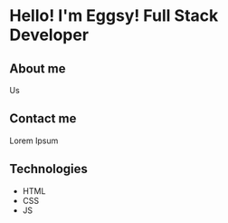 # Hello! I'm Eggsy! Full Stack Developer

## About me

Us

## Contact me

Lorem Ipsum

## Technologies

- HTML
- CSS
- JS
